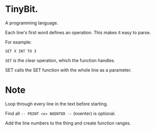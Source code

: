 # TinyBit.
A programming language.

Each line's first word defines an operation.
This makes it easy to parse.

For example:

```
SET X INT TO 3
```

`SET` is the clear operation, which the function handles.

SET calls the SET function with the whole line as a parameter.


# Note

Loop through every line in the text before starting.

Find all `-- POINT <x> NOENTER --` (noenter) is optional.

Add the line numbers to the thing and create function ranges.